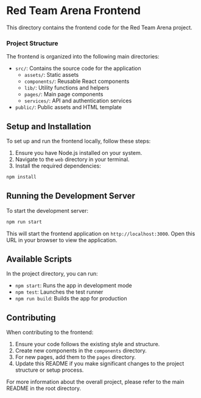 # Red Team Arena Frontend

This directory contains the frontend code for the Red Team Arena project.

### Project Structure

The frontend is organized into the following main directories:

- `src/`: Contains the source code for the application
  - `assets/`: Static assets
  - `components/`: Reusable React components
  - `lib/`: Utility functions and helpers
  - `pages/`: Main page components
  - `services/`: API and authentication services
- `public/`: Public assets and HTML template


## Setup and Installation

To set up and run the frontend locally, follow these steps:

1. Ensure you have Node.js installed on your system.
2. Navigate to the `web` directory in your terminal.
3. Install the required dependencies:

```bash
npm install
```

## Running the Development Server

To start the development server:

```bash
npm run start
```

This will start the frontend application on `http://localhost:3000`. Open this URL in your browser to view the application.

## Available Scripts

In the project directory, you can run:

- `npm start`: Runs the app in development mode
- `npm test`: Launches the test runner
- `npm run build`: Builds the app for production

## Contributing

When contributing to the frontend:

1. Ensure your code follows the existing style and structure.
2. Create new components in the `components` directory.
3. For new pages, add them to the `pages` directory.
4. Update this README if you make significant changes to the project structure or setup process.

For more information about the overall project, please refer to the main README in the root directory.